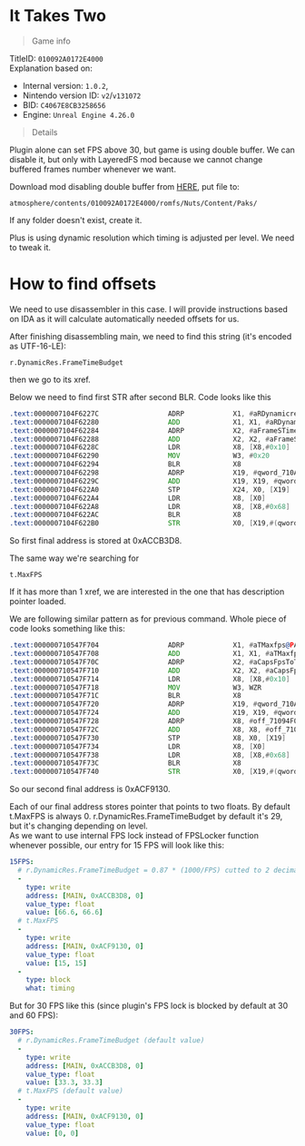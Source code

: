 # It Takes Two

> Game info

TitleID: `010092A0172E4000`<br>
Explanation based on:
- Internal version: `1.0.2`, 
- Nintendo version ID: `v2`/`v131072`
- BID: `C4067E8CB3258656`
- Engine: `Unreal Engine 4.26.0`

> Details

Plugin alone can set FPS above 30, but game is using double buffer. We can disable it, but only with LayeredFS mod because we cannot change buffered frames number whenever we want. 

Download mod disabling double buffer from [HERE](atmosphere/contents/010092A0172E4000/romfs/Nuts/Content/Paks/Nuts-Switch_p.pak), put file to:
```
atmosphere/contents/010092A0172E4000/romfs/Nuts/Content/Paks/
```
If any folder doesn't exist, create it.

Plus is using dynamic resolution which timing is adjusted per level. We need to tweak it.

# How to find offsets

We need to use disassembler in this case. I will provide instructions based on IDA as it will calculate automatically needed offsets for us.

After finishing disassembling main, we need to find this string (it's encoded as UTF-16-LE):
```
r.DynamicRes.FrameTimeBudget
```

then we go to its xref.

Below we need to find first STR after second BLR. Code looks like this
```asm
.text:0000007104F6227C                 ADRP            X1, #aRDynamicresFra@PAGE ; "r.DynamicRes.FrameTimeBudget"
.text:0000007104F62280                 ADD             X1, X1, #aRDynamicresFra@PAGEOFF ; "r.DynamicRes.FrameTimeBudget"
.text:0000007104F62284                 ADRP            X2, #aFrameSTimeBudg@PAGE ; "Frame's time budget in milliseconds."
.text:0000007104F62288                 ADD             X2, X2, #aFrameSTimeBudg@PAGEOFF ; "Frame's time budget in milliseconds."
.text:0000007104F6228C                 LDR             X8, [X8,#0x10]
.text:0000007104F62290                 MOV             W3, #0x20
.text:0000007104F62294                 BLR             X8
.text:0000007104F62298                 ADRP            X19, #qword_710ACCB3C8@PAGE
.text:0000007104F6229C                 ADD             X19, X19, #qword_710ACCB3C8@PAGEOFF
.text:0000007104F622A0                 STP             X24, X0, [X19]
.text:0000007104F622A4                 LDR             X8, [X0]
.text:0000007104F622A8                 LDR             X8, [X8,#0x68]
.text:0000007104F622AC                 BLR             X8
.text:0000007104F622B0                 STR             X0, [X19,#(qword_710ACCB3D8 - 0x710ACCB3C8)]
```

So first final address is stored at 0xACCB3D8.

The same way we're searching for 
```
t.MaxFPS
```
If it has more than 1 xref, we are interested in the one that has description pointer loaded.

We are following similar pattern as for previous command. Whole piece of code looks something like this:
```asm
.text:000000710547F704                 ADRP            X1, #aTMaxfps@PAGE ; "t.MaxFPS"
.text:000000710547F708                 ADD             X1, X1, #aTMaxfps@PAGEOFF ; "t.MaxFPS"
.text:000000710547F70C                 ADRP            X2, #aCapsFpsToTheGi@PAGE ; "Caps FPS to the given value.  Set to <="...
.text:000000710547F710                 ADD             X2, X2, #aCapsFpsToTheGi@PAGEOFF ; "Caps FPS to the given value.  Set to <="...
.text:000000710547F714                 LDR             X8, [X8,#0x10]
.text:000000710547F718                 MOV             W3, WZR
.text:000000710547F71C                 BLR             X8
.text:000000710547F720                 ADRP            X19, #qword_710ACF9120@PAGE
.text:000000710547F724                 ADD             X19, X19, #qword_710ACF9120@PAGEOFF
.text:000000710547F728                 ADRP            X8, #off_71094F08A8@PAGE
.text:000000710547F72C                 ADD             X8, X8, #off_71094F08A8@PAGEOFF
.text:000000710547F730                 STP             X8, X0, [X19]
.text:000000710547F734                 LDR             X8, [X0]
.text:000000710547F738                 LDR             X8, [X8,#0x68]
.text:000000710547F73C                 BLR             X8
.text:000000710547F740                 STR             X0, [X19,#(qword_710ACF9130 - 0x710ACF9120)]
```
So our second final address is 0xACF9130.

Each of our final address stores pointer that points to two floats. By default t.MaxFPS is always 0. r.DynamicRes.FrameTimeBudget by default it's 29, but it's changing depending on level.<br>
As we want to use internal FPS lock instead of FPSLocker function whenever possible, our entry for 15 FPS will look like this:
```yaml
15FPS:
  # r.DynamicRes.FrameTimeBudget = 0.87 * (1000/FPS) cutted to 2 decimals
  -
    type: write
    address: [MAIN, 0xACCB3D8, 0]
    value_type: float
    value: [66.6, 66.6]
  # t.MaxFPS
  -
    type: write
    address: [MAIN, 0xACF9130, 0]
    value_type: float
    value: [15, 15]
  -
    type: block
    what: timing

```
But for 30 FPS like this (since plugin's FPS lock is blocked by default at 30 and 60 FPS):
```yaml
30FPS:
  # r.DynamicRes.FrameTimeBudget (default value)
  -
    type: write
    address: [MAIN, 0xACCB3D8, 0]
    value_type: float
    value: [33.3, 33.3]
  # t.MaxFPS (default value)
  -
    type: write
    address: [MAIN, 0xACF9130, 0]
    value_type: float
    value: [0, 0]

```